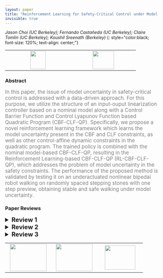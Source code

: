 ```yaml
---
layout: paper
title: "Reinforcement Learning for Safety-Critical Control under Model Uncertainty, using Control Lyapunov Functions and Control Barrier Functions"
invisible: true
---
```

*Jason Choi (UC Berkeley); Fernando Castañeda (UC Berkeley); Claire Tomlin (UC Berkeley); Koushil Sreenath (Berkeley)*
{: style="color:black; font-size: 120%; text-align: center;"}

<table width="20%"> <tr>
<td style="width: 20%; text-align: center;"><a href="http://www.roboticsproceedings.org/rss16/p088.pdf"><img src="{{ site.baseurl }}/images/paper_link.png"
width = "50"  height = "60"/> </a> </td>

<td style="width: 20%; text-align: center;"><a href="nan"><img src="{{ site.baseurl }}/images/pheedloop_link.png"
width = "70"  height = "60"/> </a> </td>

</tr></table>

### Abstract
<html><p style="color:gray; font-size: 120%; text-align: justified;">
In this paper, the issue of model uncertainty in safety-critical control is addressed with a data-driven approach. For this purpose, we utilize the structure of an input-ouput linearization controller based on a nominal model along with a Control Barrier Function and Control Lyapunov Function based Quadratic Program (CBF-CLF-QP). Specifically, we propose a novel reinforcement learning framework which learns the model uncertainty present in the CBF and CLF constraints, as well as other control-affine dynamic constraints in the quadratic program. The trained policy is combined with the nominal model-based CBF-CLF-QP, resulting in the Reinforcement Learning-based CBF-CLF-QP (RL-CBF-CLF-QP), which addresses the problem of model uncertainty in the safety constraints. The performance of the proposed method is validated by testing it on an underactuated nonlinear bipedal robot walking on randomly spaced stepping stones with one step preview, obtaining stable and safe walking under model uncertainty.
</p></html>

### Paper Reviews
<details><summary style="font-size:20px;"><b> Review 1</b></summary>
<p style="color:gray; font-size: 120%; text-align: justified;">
The presentation is clear and the reader can follow the main ideas. Even though the paper does not present any theoretical guarantees on feasibility (rightfully noted in the discussion), the articulation of the derivation of the framework and the  application to bipedal robots are both convincing. Bibliographical entries should be given a general check for consistency and typos.
</p> </details>

<details><summary style="font-size:20px;"><b> Review 2</b></summary>
<p style="color:gray; font-size: 120%; text-align: justified;">
This is an important contribution to RSS, and addresses some of the pressing problems in the real-world implementation of QP based control laws. In addition, given that there are sim-to-real problems with the direct deployment of DNN based control laws, this manuscript provides a fusion of QP and RL based methods for walking. In other words, this method not only learns the uncertainties in the system, but also provides safety guarantees that are very critical for proper deployment of control in hardware. However, there are some concerns in the manuscript that require a thorough analysis. They are listed below:1) It is important to note that measuring accelerations are hard, since they are very noisy. There is no discussion on how this can be addressed in hardware. In addition, the losses used for training are dependent on the acceleration terms. I feel that this will be detrimental to the implementation of these types of QPs in hardware.2) This has been a common problem with all the CLF-QP implementations that I have seen: why feedback linearization based QPs? There are no alternative CLFs? Why so much reliance on IO linearization? In other words, why should the RL framework learn the uncertainties in a IO control law?3) I could be wrong, but I have not seen an experimental implementation of the exponential type of CBFs that were described in the manuscript (for walking). What are the possible reasons? And how can this limit the implementation of methods proposed in this manuscript?4) There was no detailed discussion on the feasibility, although there was a short sentence in VIII. Why is the proposed CLF-CBF-QP not feasible?5) What happens if the model is scaled down (to 0.5) instead of scaling up. Also what is the affect of joint friction, damping, introduction of motor losses, bending of links etc. These are some of the problems associated with the experimental implementation. 6) DDPG was used for learning the uncertainty. Please comment on other techniques like PPO, SAC etc. This direction is promising, and can serve as the first steps towards bridging the gap between model based methods and learning. Given that this is a simulation result, I feel that a detailed analysis of the practicality of this method is required. There should be a discussion on what are the potential drawbacks, and provide some resolutions.
</p> </details>

<details><summary style="font-size:20px;"><b> Review 3</b></summary>
<p style="color:gray; font-size: 120%; text-align: justified;">
Per the reviewer's knowledge, the paper presents an original work. It is well written and easy to follow. The proposed approach has the potential to significantly impact on addressing model uncertainty in robotics and autonomous systems. Here are some detailed comments:- In (27) and (28): the decoupling matrix in u_{\theta} is defined in terms of \tilde{f} and \tilde{g}. Why they become identity when applying it to dynamics in (2)? Also, should \alpha and \beta be switched in (28), according to the definition in (27)?- The authors claim that that \dot{V_{\epsilon}} and B^{(r_b)} are computed using numerical differentiation. I wonder how much noise such numerical differentiation introduces to the computation, especially for high relative degree CBFs. My concern is that the process may introduce noisy control inputs that destabilize the system.- What is the simulation environment for training and validation? How do you model the groud contacts? The simulation results show that the friction cone constraints are violated in some cases, but the robot continues to walk. In reality, the violation could cause a failure in walking. - While the RL-CLF-QP method has better performance in satisfying the friction cone constraints, it exhibits larger tracking errors than the standard L1 method. It would be nice if the authors provide a plausible explanation of such phenomena. 
</p> </details>

<table width="100%"><tr><td style="width: 30%; text-align: center;"><a href="{{ site.baseurl }}/program/papers/87"> <img src="{{ site.baseurl }}/images/previous_icon.png" width = "120"  height = "90"/> </a> </td>

<td style="width: 30%; text-align: center;"><a href="{{ site.baseurl }}/program/papers"> <img src="{{ site.baseurl }}/images/overview_icon.png" width = "120"  height = "90"/> </a> </td> 

<td style="width: 30%; text-align: center;"><a href="{{ site.baseurl }}/program/papers/89"> <img src="{{ site.baseurl }}/images/next_icon.png" width = "100"  height = "80"/> </a> </td> 

</tr></table>

